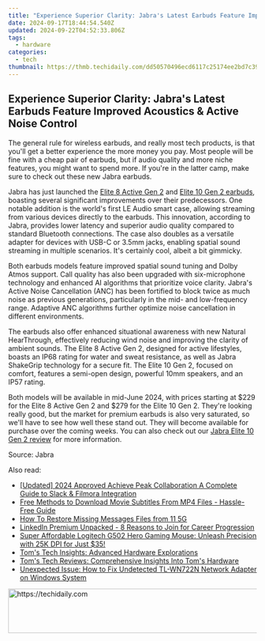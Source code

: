 ```yaml
---
title: "Experience Superior Clarity: Jabra's Latest Earbuds Feature Improved Acoustics & Active Noise Control"
date: 2024-09-17T18:44:54.540Z
updated: 2024-09-22T04:52:33.806Z
tags:
  - hardware
categories:
  - tech
thumbnail: https://thmb.techidaily.com/dd50570496ecd6117c25174ee2bd7c391f8d8aee122e4f4fcf28370737609fdc.jpg
---
```


## Experience Superior Clarity: Jabra's Latest Earbuds Feature Improved Acoustics & Active Noise Control

The general rule for wireless earbuds, and really most tech products, is that you'll get a better experience the more money you pay. Most people will be fine with a cheap pair of earbuds, but if audio quality and more niche features, you might want to spend more. If you're in the latter camp, make sure to check out these new Jabra earbuds.

 Jabra has just launched the [Elite 8 Active Gen 2](https://www.anrdoezrs.net/links/3607085/type/dlg/sid/UUhtgUeUpU2003567/https://www.jabra.com/bluetooth-headsets/jabra-elite-8-active-gen-2) and [Elite 10 Gen 2 earbuds](https://location-social.techidaily.com/top-7-skype-hacker-to-hack-any-skype-account-on-your-realme-note-50-drfone-by-drfone-virtual-android/), boasting several significant improvements over their predecessors. One notable addition is the world's first LE Audio smart case, allowing streaming from various devices directly to the earbuds. This innovation, according to Jabra, provides lower latency and superior audio quality compared to standard Bluetooth connections. The case also doubles as a versatile adapter for devices with USB-C or 3.5mm jacks, enabling spatial sound streaming in multiple scenarios. It's certainly cool, albeit a bit gimmicky.

 Both earbuds models feature improved spatial sound tuning and Dolby Atmos support. Call quality has also been upgraded with six-microphone technology and enhanced AI algorithms that prioritize voice clarity. Jabra's Active Noise Cancellation (ANC) has been fortified to block twice as much noise as previous generations, particularly in the mid- and low-frequency range. Adaptive ANC algorithms further optimize noise cancellation in different environments.

 The earbuds also offer enhanced situational awareness with new Natural HearThrough, effectively reducing wind noise and improving the clarity of ambient sounds. The Elite 8 Active Gen 2, designed for active lifestyles, boasts an IP68 rating for water and sweat resistance, as well as Jabra ShakeGrip technology for a secure fit. The Elite 10 Gen 2, focused on comfort, features a semi-open design, powerful 10mm speakers, and an IP57 rating.

 Both models will be available in mid-June 2024, with prices starting at $229 for the Elite 8 Active Gen 2 and $279 for the Elite 10 Gen 2\. They're looking really good, but the market for premium earbuds is also very saturated, so we'll have to see how well these stand out. They will become available for purchase over the coming weeks. You can also check out our [Jabra Elite 10 Gen 2 review](https://location-social.techidaily.com/top-7-skype-hacker-to-hack-any-skype-account-on-your-realme-note-50-drfone-by-drfone-virtual-android/) for more information.

 Source: Jabra

<ins class="adsbygoogle"
     style="display:block"
     data-ad-format="autorelaxed"
     data-ad-client="ca-pub-7571918770474297"
     data-ad-slot="1223367746"></ins>

<ins class="adsbygoogle"
     style="display:block"
     data-ad-client="ca-pub-7571918770474297"
     data-ad-slot="8358498916"
     data-ad-format="auto"
     data-full-width-responsive="true"></ins>

<span class="atpl-alsoreadstyle">Also read:</span>
<div><ul>
<li><a href="https://digital-screen-recording.techidaily.com/updated-2024-approved-achieve-peak-collaboration-a-complete-guide-to-slack-and-filmora-integration/"><u>[Updated] 2024 Approved Achieve Peak Collaboration A Complete Guide to Slack & Filmora Integration</u></a></li>
<li><a href="https://discover-helper.techidaily.com/free-methods-to-download-movie-subtitles-from-mp4-files-hassle-free-guide/"><u>Free Methods to Download Movie Subtitles From MP4 Files - Hassle-Free Guide</u></a></li>
<li><a href="https://blog-min.techidaily.com/how-to-restore-missing-messages-files-from-11-5g-by-fonelab-android-recover-messages/"><u>How To Restore Missing Messages Files from 11 5G</u></a></li>
<li><a href="https://buynow-help.techidaily.com/linkedin-premium-unpacked-8-reasons-to-join-for-career-progression/"><u>LinkedIn Premium Unpacked - 8 Reasons to Join for Career Progression</u></a></li>
<li><a href="https://hardware-tips.techidaily.com/super-affordable-logitech-g502-hero-gaming-mouse-unleash-precision-with-25k-dpi-for-just-35/"><u>Super Affordable Logitech G502 Hero Gaming Mouse: Unleash Precision with 25K DPI for Just $35!</u></a></li>
<li><a href="https://hardware-tips.techidaily.com/toms-tech-insights-advanced-hardware-explorations/"><u>Tom's Tech Insights: Advanced Hardware Explorations</u></a></li>
<li><a href="https://hardware-tips.techidaily.com/toms-tech-reviews-comprehensive-insights-into-toms-hardware/"><u>Tom's Tech Reviews: Comprehensive Insights Into Tom's Hardware</u></a></li>
<li><a href="https://win-dash.techidaily.com/unexpected-issue-how-to-fix-undetected-tl-wn722n-network-adapter-on-windows-system/"><u>Unexpected Issue: How to Fix Undetected TL-WN722N Network Adapter on Windows System</u></a></li>
</ul></div>

<!-- affiliate ads begin -->
<a href="https://appsumo.8odi.net/c/5597632/2105882/7443" target="_top" id="2105882">
  <img src="//a.impactradius-go.com/display-ad/7443-2105882" border="0" alt="https://techidaily.com" width="728" height="90"/>
</a>
<img height="0" width="0" src="https://appsumo.8odi.net/i/5597632/2105882/7443" style="position:absolute;visibility:hidden;" border="0" />
<!-- affiliate ads end -->

